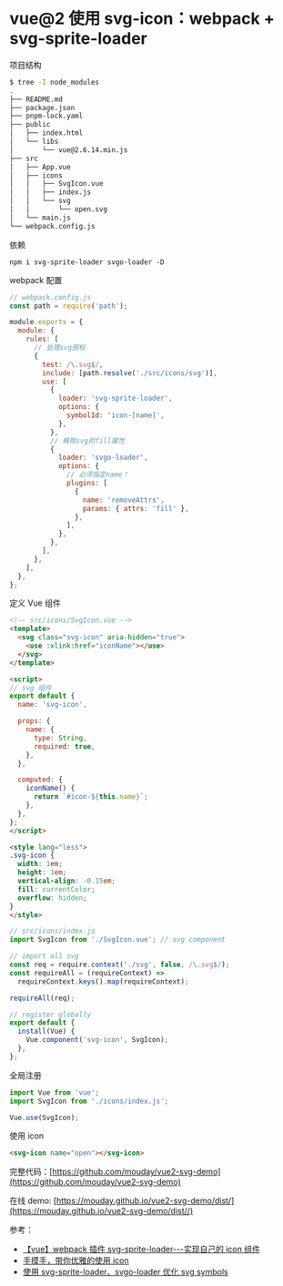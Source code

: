 # vue@2 使用 svg-icon：webpack + svg-sprite-loader

项目结构

```bash
$ tree -I node_modules
.
├── README.md
├── package.json
├── pnpm-lock.yaml
├── public
│   ├── index.html
│   └── libs
│       └── vue@2.6.14.min.js
├── src
│   ├── App.vue
│   ├── icons
│   │   ├── SvgIcon.vue
│   │   ├── index.js
│   │   └── svg
│   │       └── open.svg
│   └── main.js
└── webpack.config.js
```

依赖

```
npm i svg-sprite-loader svgo-loader -D
```

webpack 配置

```js
// webpack.config.js
const path = require('path');

module.exports = {
  module: {
    rules: [
      // 处理svg图标
      {
        test: /\.svg$/,
        include: [path.resolve('./src/icons/svg')],
        use: [
          {
            loader: 'svg-sprite-loader',
            options: {
              symbolId: 'icon-[name]',
            },
          },
          // 移除svg的fill属性
          {
            loader: 'svgo-loader',
            options: {
              // 必须指定name！
              plugins: [
                {
                  name: 'removeAttrs',
                  params: { attrs: 'fill' },
                },
              ],
            },
          },
        ],
      },
    ],
  },
};
```

定义 Vue 组件

```html
<!-- src/icons/SvgIcon.vue -->
<template>
  <svg class="svg-icon" aria-hidden="true">
    <use :xlink:href="iconName"></use>
  </svg>
</template>

<script>
// svg 组件
export default {
  name: 'svg-icon',

  props: {
    name: {
      type: String,
      required: true,
    },
  },

  computed: {
    iconName() {
      return `#icon-${this.name}`;
    },
  },
};
</script>

<style lang="less">
.svg-icon {
  width: 1em;
  height: 1em;
  vertical-align: -0.15em;
  fill: currentColor;
  overflow: hidden;
}
</style>
```

```js
// src/icons/index.js
import SvgIcon from './SvgIcon.vue'; // svg component

// import all svg
const req = require.context('./svg', false, /\.svg$/);
const requireAll = (requireContext) =>
  requireContext.keys().map(requireContext);

requireAll(req);

// register globally
export default {
  install(Vue) {
    Vue.component('svg-icon', SvgIcon);
  },
};
```

全局注册

```js
import Vue from 'vue';
import SvgIcon from './icons/index.js';

Vue.use(SvgIcon);
```

使用 icon

```html
<svg-icon name="open"></svg-icon>
```

完整代码：[https://github.com/mouday/vue2-svg-demo](https://github.com/mouday/vue2-svg-demo)

在线 demo: [https://mouday.github.io/vue2-svg-demo/dist/](https://mouday.github.io/vue2-svg-demo/dist//)

参考：

- [【vue】webpack 插件 svg-sprite-loader---实现自己的 icon 组件 ](https://www.cnblogs.com/teemor/p/9565841.html)
- [手摸手，带你优雅的使用 icon](https://juejin.cn/post/6844903517564436493)
- [使用 svg-sprite-loader、svgo-loader 优化 svg symbols](https://blog.csdn.net/Marker__/article/details/123913946)